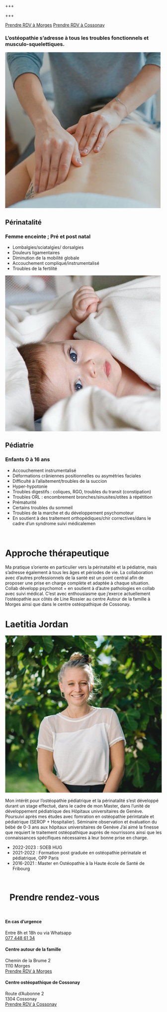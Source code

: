 +++

+++


<div class="cta">
<a href="https://progenda.be/calendars/jordan-laetitia-osteopathe-morges" target="_blank">Prendre RDV à Morges</a>
<a href="https://progenda.be/calendars/jordan-cossonay-laetitia-osteopathe-cossonay" target="_blank">Prendre RDV à Cossonay</a>
</div>

<div class="center">

### L’ostéopathie s’adresse à tous les troubles fonctionnels et musculo-squelettiques.

</div>


<div class="container-full">
<div class="boxes">
<div class="box">

<img src="/uploads/perinatalite.jpg" class="box-image"/>

<div class="box-content">

## Périnatalité

### Femme enceinte ; Pré et post natal

* Lombalgies/sciatalgies/ dorsalgies
* Douleurs ligamentaires
* Diminution de la mobilité  globale
* Accouchement compliqué/instrumentalisé 
* Troubles de la fertilité 

</div></div>
<div class="box">
<img src="/uploads/pediatrie.jpg" class="box-image"/>

<div class="box-content">


## Pédiatrie

### Enfants 0 à 16 ans

* Accouchement instrumentalisé 
* Déformations crâniennes positionnelles ou asymétries faciales 
* Difficulté à l’allaitement/troubles de la succion 
* Hyper-hypotonie 
* Troubles digestifs : coliques, RGO, troubles du transit (constipation)
* Troubles ORL : encombrement bronches/sinusites/otites à répétition 
* Prématurité 
* Certains troubles du sommeil 
* Troubles de la marche et du développement psychomoteur
* En soutient à des traitement orthopédiques/chir correctives/dans le cadre d’un syndrome suivi médicalemen

</div></div>
</div>
</div>




<br/>

# Approche thérapeutique

Ma pratique s’oriente en particulier vers la périnatalité et la pédiatrie, mais s’adresse également à tous les âges et périodes de vie. La collaboration avec d’autres professionnels de la santé est un point central afin de proposer une prise en charge complète et adaptée à chaque situation. Collab développ psychomot + en soutient à d’autre pathologies en collab avec suivi médical.  C’est avec enthousiasme que j’exerce actuellement l’ostéopathie aux côtés de Line Rossier au centre Autour de la famille à Morges ainsi que dans le centre ostéopathique de Cossonay.

<div class="container-full">
  <div class="cv">
  
  
  # Laetitia Jordan
  
  <img src="/uploads/header_laetitia.jpg"/>
  
  Mon intérêt pour l’ostéopathie pédiatrique et la périnatalité s’est développé durant un stage effectué, dans le cadre de mon Master, dans l’unité de développement pédiatrique des Hôpitaux universitaires de Genève. Poursuivi après mes études avec fomration en ostéopathie périntatale et pédiatrique (SEROP + Hospitalier). Séminaire observation et évaluation du bébé de 0-3 ans aux hôpitaux universitaires de Genève J’ai aimé la finesse que requiert le traitement ostéopathique auprès de nourrissons ainsi que les connaissances spécifiques nécessaires à leur bonne prise en charge. 
  
  * 2022-2023 : SOEB HUG 
  * 2021-2022 : Formation post graduée en ostéopathie périnatale et pédiatrique, OPP Paris 
  * 2016-2021 : Master en Ostéopathie à la Haute école de Santé de Fribourg
    
  </div>
</div>


<footer class="container-full">


<div style="max-width:60em;margin:0 auto;padding:1em;">

# Prendre rendez-vous
</div>  




<div class="footer-container">

<div>
  
  #### En cas d’urgence
  Entre 8h et 18h ou via Whatsapp <br/>
  [077 448 61 34](tel:0041774486134)
  
</div>


<div>

#### Centre autour de la famille
Chemin de la Brume 2 <br/>  1110 Morges <br/>  [Prendre RDV à Morges](https://progenda.be/calendars/jordan-laetitia-osteopathe-morges)

</div>
<div>

#### Centre ostéopathique de Cossonay 
Route d’Aubonne 2  <br/>  1304 Cossonay  <br/>  [Prendre RDV à Cossonay](https://progenda.be/calendars/jordan-cossonay-laetitia-osteopathe-cossonay)


</div>


</div>





</footer>